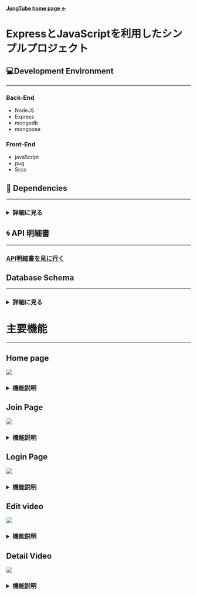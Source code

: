 #### <a href="https://youtube-jongseo.herokuapp.com/">JongTube home page <-</a> 

# ExpressとJavaScriptを利用したシンプルプロジェクト


## 💻Development Environment
  <hr/>
  
  

  ### Back-End
<ul>
  <li>
    NodeJS
  </li>
	 <li>
  Express
 </li>
 <li>
   mongodb
 </li>
 <li>
mongoose
 </li>
</ul>

### Front-End
<ul>
  <li>
	javaScript   
  </li>
	 <li>
        pug

 </li>
 <li>
	Scss
 </li>
</ul>
  
  
  

  
  
  ## 📃  Dependencies
  <hr/>
  <h3>
	<details>
	  <summary >詳細に見る</summary>

 ![](https://velog.velcdn.com/images/wonjongseo/post/be205488-e7ce-499c-9304-32d8fd44a99a/image.png)


  </details>
    </h3>
	 

      



  

    
  ## 🌀  API 明細書
  <hr/>
  
  

  
  ### <a href="https://woolly-clownfish-678.notion.site/57c620cb4b9849f8afa183b8ef9429fa?v=0d5521770e9f42e694c36ba23df189fb" target="_blank"> API明細書を見に行く </a>

  
  
  ## Database Schema 
  <hr/>
  <h3>
	<details>
	  <summary >詳細に見る</summary>



## USER SCHEMA
  ![](https://velog.velcdn.com/images/wonjongseo/post/893cff8c-45e3-4fb2-a3bf-cc1f433b81a3/image.png)
  
## VIDEO SCHEMA
  
  ![](https://velog.velcdn.com/images/wonjongseo/post/9377e246-99d8-49a8-ad4e-a27198c60e01/image.png)

  
## COMMENT SCHEMA
  ![](https://velog.velcdn.com/images/wonjongseo/post/7cfc62bd-b874-459c-80eb-618188702135/image.png)

  </details>
    </h3>

  
  # 主要機能
<hr/>


## Home page
![](https://velog.velcdn.com/images/wonjongseo/post/b101a54c-6b3f-45ff-883f-1536bbb0909c/image.png)

<h3>
<details>
  <summary>機能説明 </summary>

- グーグルのユーチューブと最大に似るようにデザインしました。<br/>
- 上段に映像検索とログイン、会員登録ナビゲーションがあります。
  </details>
<h3/>

## Join Page

![](https://velog.velcdn.com/images/wonjongseo/post/f52ca599-3da3-4955-a482-5bca42dd02e3/image.png)
<h3>
	<details>
  	<summary>機能説明 </summary>
 -　ホームベージで会員加入ができる<br/>
 -　Githubを通じて会員加入ができる
  
  </details>
</h3>

## Login Page

![](https://velog.velcdn.com/images/wonjongseo/post/11e7dfa9-4024-4550-a306-ca87c50429ff/image.png)
<h3>
	<details>
	  <summary>機能説明 </summary>
  -　ログイン  <br/>
  -　Githubを通じてログイン

</details>
  </h3>



## Edit video

![](https://velog.velcdn.com/images/wonjongseo/post/7e9cebfc-5b1e-4c79-be1e-c28e12ed40a0/image.png)

<h3>
  <details>
    <summary>機能説明 </summary>
  -   動画を登録 <br/>
   -   動画を撮影
  </details>
  </h3>  


## Detail Video

  ![](https://velog.velcdn.com/images/wonjongseo/post/4d770669-3948-4c52-af8f-694db89dcbc1/image.png)
 <h3> 
  <details>
  <summary>機能説明 </summary>
  - 動画を再生　 <br/>
 - コメントを登録
</details>
  </h3>
  
  
  
